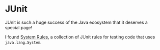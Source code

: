 JUnit
=====

JUnit is such a huge success of the Java ecosystem that it deserves a special page!

I found [System Rules](https://stefanbirkner.github.io/system-rules/),
a collection of JUnit rules for testing code that uses `java.lang.System`.

